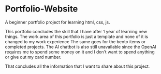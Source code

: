 # Portfolio-Website
 A beginner portfolio project for learning html, css, js.
 
 This portfolio concludes the skill that I have after 1 year of learning new things.
 The work area of this portfolio is just a template and none of it is changed to my work experience
 The same goes for the bento items or completed projects.
The AI chatbot is also still unavailable since the OpenAI requires me to spend some money on it and I don't want to spend anything or give out my card number.

That concludes all the information that I want to share about this project.